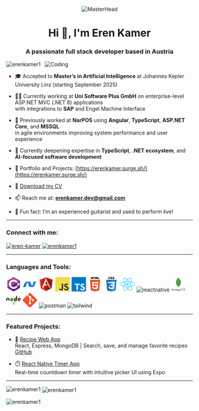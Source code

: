 <p align="center">
    <img src="https://user-images.githubusercontent.com/29340294/150726291-afd08470-3b21-4df6-8173-293ece555d4f.gif" alt="MasterHead" style="max-width: 100%; height: auto;">
</p>

<h1 align="center">Hi 👋, I'm Eren Kamer</h1>
<h3 align="center">A passionate full stack developer based in Austria</h3>
<img align="right" alt="Coding" width="400" src="https://cdn.dribbble.com/users/1162077/screenshots/3848914/media/7ed7d5ca074b48b328150e5a231e8d1f.gif">

<p align="left"> <img src="https://komarev.com/ghpvc/?username=erenkamer1&label=Profile%20views&color=0e75b6&style=flat" alt="erenkamer1" /> </p>

- 🎓 Accepted to **Master’s in Artificial Intelligence** at Johannes Kepler University Linz (starting September 2025)

- 👨‍💻 Currently working at **Uni Software Plus GmbH** on enterprise-level ASP.NET MVC (.NET 8) applications  
  with integrations to **SAP** and Engel Machine Interface

- 🔧 Previously worked at **NarPOS** using **Angular**, **TypeScript**, **ASP.NET Core**, and **MSSQL**  
  in agile environments improving system performance and user experience

- 🌱 Currently deepening expertise in **TypeScript**, **.NET ecosystem**, and **AI-focused software development**

- 💼 Portfolio and Projects: [https://erenkamer.surge.sh/](https://erenkamer.surge.sh/)

- 📄 [Download my CV](https://drive.usercontent.google.com/u/0/uc?id=1SnZK3ax_L5YPU0bUZGdhWTcKdGzDJlMc&export=download)

- 📫 Reach me at: **erenkamer.dev@gmail.com**

- 🎸 Fun fact: I’m an experienced guitarist and used to perform live!

---

<h3 align="left">Connect with me:</h3>
<p align="left">
<a href="https://www.linkedin.com/in/eren-kamer-b82875171/" target="blank"><img align="center" src="https://raw.githubusercontent.com/rahuldkjain/github-profile-readme-generator/master/src/images/icons/Social/linked-in-alt.svg" alt="eren-kamer" height="30" width="40" /></a>
<a href="https://instagram.com/erenkamer1" target="blank"><img align="center" src="https://raw.githubusercontent.com/rahuldkjain/github-profile-readme-generator/master/src/images/icons/Social/instagram.svg" alt="erenkamer1" height="30" width="40" /></a>
</p>

---

<h3 align="left">Languages and Tools:</h3>
<p align="left">
  <img src="https://raw.githubusercontent.com/devicons/devicon/master/icons/csharp/csharp-original.svg" alt="csharp" width="40" height="40"/>
  <img src="https://raw.githubusercontent.com/devicons/devicon/master/icons/dot-net/dot-net-original.svg" alt="dotnet" width="40" height="40"/>
  <img src="https://raw.githubusercontent.com/devicons/devicon/master/icons/angularjs/angularjs-original.svg" alt="angular" width="40" height="40"/>
  <img src="https://raw.githubusercontent.com/devicons/devicon/master/icons/javascript/javascript-original.svg" alt="javascript" width="40" height="40"/>
  <img src="https://raw.githubusercontent.com/devicons/devicon/master/icons/typescript/typescript-original.svg" alt="typescript" width="40" height="40"/>
  <img src="https://raw.githubusercontent.com/devicons/devicon/master/icons/html5/html5-original-wordmark.svg" alt="html5" width="40" height="40"/>
  <img src="https://raw.githubusercontent.com/devicons/devicon/master/icons/css3/css3-original-wordmark.svg" alt="css3" width="40" height="40"/>
  <img src="https://raw.githubusercontent.com/devicons/devicon/master/icons/react/react-original.svg" alt="react" width="40" height="40"/>
  <img src="https://reactnative.dev/img/header_logo.svg" alt="reactnative" width="40" height="40"/>
  <img src="https://raw.githubusercontent.com/devicons/devicon/master/icons/mongodb/mongodb-original-wordmark.svg" alt="mongodb" width="40" height="40"/>
  <img src="https://raw.githubusercontent.com/devicons/devicon/master/icons/nodejs/nodejs-original-wordmark.svg" alt="nodejs" width="40" height="40"/>
  <img src="https://raw.githubusercontent.com/devicons/devicon/master/icons/git/git-original.svg" alt="git" width="40" height="40"/>
  <img src="https://www.vectorlogo.zone/logos/getpostman/getpostman-icon.svg" alt="postman" width="40" height="40"/>
  <img src="https://www.vectorlogo.zone/logos/tailwindcss/tailwindcss-icon.svg" alt="tailwind" width="40" height="40"/>
</p>

---

<h3 align="left">Featured Projects:</h3>

- 🥗 [Recipe Web App](https://projects.barcelonacodeschool.com/eren-recipies/)  
  React, Express, MongoDB | Search, save, and manage favorite recipes  
  [GitHub](https://github.com/erenkamer1/Recipe-App)

- ⏱️ [React Native Timer App](https://github.com/erenkamer1/React-Native-Timer-App)  
  Real-time countdown timer with intuitive picker UI using Expo

---

<p><img align="left" src="https://github-readme-stats.vercel.app/api/top-langs?username=erenkamer1&show_icons=true&locale=en&layout=compact" alt="erenkamer1" /></p>
<p>&nbsp;<img align="center" src="https://github-readme-stats.vercel.app/api?username=erenkamer1&show_icons=true&locale=en" alt="erenkamer1" /></p>
<p><img align="center" src="https://github-readme-streak-stats.herokuapp.com/?user=erenkamer1&" alt="erenkamer1" /></p>
